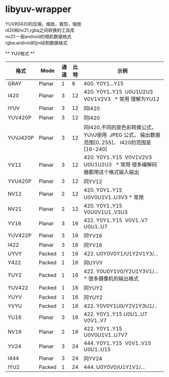 # libyuv-wrapper

  YUV的I420的压缩，缩放，裁剪，缩放</br>
  i420和nv21,rgba之间转换的工具库</br>
  nv21:一般android的相机数据格式</br>
  rgba:android的jni绘制数据格式</br>

** YUV格式 **

| 格式       | Mode | 通道 | 比特 | 示例                                                                    |
| --------- |------|------|------|-------------------------------------------------------------------------|
| GRAY      |Planar|1|8 |400. Y0Y1...Y15|
| I420      |Planar|3|12|420. Y0Y1..Y15  U0U1U2U3 V0V1V2V3   * 常用 理解为YU12|
| IYUV      |Planar|3|12|同I420|
| YUV420P   |Planar|3|12|同I420|
| YUVJ420P  |Planar|3|12|同I420,不同的是色彩转换公式，YUVJ使用  JPEG 公式， 输出数据范围[0..255]， I420的范围是 [16-240]|
| YV12      |Planar|3|12|420. Y0Y1..Y15  V0V1V2V3 U0U1U2U3   * 常用 很多编解码器都用这个格式输入输出|
| YVU420P   |Planar|3|12|同YV12|
| NV12      |Planar|2|12|420. Y0Y1..Y15  U0V0U1V1..U3V3 * 常用 |
| NV21      |Planar|2|12|420. Y0Y1..Y15  V0U0V1U1..V3U3|
| YV16      |Planar|3|16|422. Y0Y1..Y15  V0V1..V7 U0U1..U7|
| YUV422P   |Planar|3|16|同YV16|
| I422      |Planar|3|16|同YV16|
| UYVY      |Packed|1|16|422. U0Y0V0Y1/U1Y2V1Y3/...|
| Y422      |Packed|1|16|同UYVY|
| YUY2      |Packed|1|16|422. Y0U0Y1V0/Y2U1Y3V1/...  * 很多摄像机的输出格式|
| YUV422    |Packed|1|16|同YUY2|
| YUYV      |Packed|1|16|同YUY2|
| YVYU      |Packed|1|16|422. Y0V0Y1U0/Y2V1Y3U1/..
| YU16      |Planar|3|16|422. Y0Y1..Y15 U0U1..U7 V0V1..V7|
| NV16      |Planar|2|16|422. Y0Y1..Y15  U0V0U1V1..U7V7|
| YV24      |Planar|3|24|444. Y0Y1..Y15  V0V1..V15 U0U1..U15|
| I444      |Planar|3|24|同YV24|
| IYU2      |Packed|1|24|444. U0Y0V0/U1Y1V1/...|
